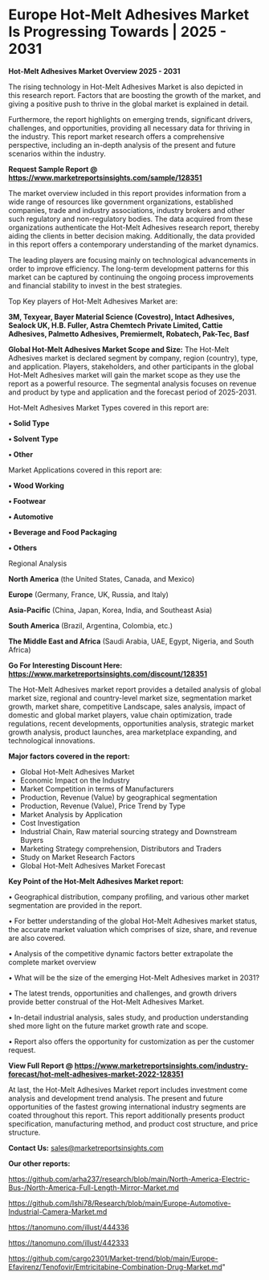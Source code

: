 # Europe Hot-Melt Adhesives Market Is Progressing Towards | 2025 - 2031

<Strong> Hot-Melt Adhesives Market Overview 2025 - 2031</strong>

The rising technology in Hot-Melt Adhesives Market is also depicted in this research report. Factors that are boosting the growth of the market, and giving a positive push to thrive in the global market is explained in detail.

Furthermore, the report highlights on emerging trends, significant drivers, challenges, and opportunities, providing all necessary data for thriving in the industry. This report market research offers a comprehensive perspective, including an in-depth analysis of the present and future scenarios within the industry.

<strong>Request Sample Report @ <a href=https://www.marketreportsinsights.com/sample/128351>https://www.marketreportsinsights.com/sample/128351</a></strong>

The market overview included in this report provides information from a wide range of resources like government organizations, established companies, trade and industry associations, industry brokers and other such regulatory and non-regulatory bodies. The data acquired from these organizations authenticate the Hot-Melt Adhesives research report, thereby aiding the clients in better decision making. Additionally, the data provided in this report offers a contemporary understanding of the market dynamics.

The leading players are focusing mainly on technological advancements in order to improve efficiency. The long-term development patterns for this market can be captured by continuing the ongoing process improvements and financial stability to invest in the best strategies.

Top Key players of Hot-Melt Adhesives Market are:

<strong>3M, Texyear, Bayer Material Science (Covestro), Intact Adhesives, Sealock UK, H.B. Fuller, Astra Chemtech Private Limited, Cattie Adhesives, Palmetto Adhesives, Premiermelt, Robatech, Pak-Tec, Basf</strong>

<strong><b>Global Hot-Melt Adhesives Market Scope and Size:</b></strong>
The Hot-Melt Adhesives market is declared segment by company, region (country), type, and application. Players, stakeholders, and other participants in the global Hot-Melt Adhesives market will gain the market scope as they use the report as a powerful resource. The segmental analysis focuses on revenue and product by type and application and the forecast period of 2025-2031.

Hot-Melt Adhesives Market Types covered in this report are:

<strong>• Solid Type

• Solvent Type

• Other</strong>

Market Applications covered in this report are:

<strong>• Wood Working

• Footwear

• Automotive

• Beverage and Food Packaging

• Others</strong> 

Regional Analysis

<strong>North America</strong> (the United States, Canada, and Mexico)

<strong>Europe</strong> (Germany, France, UK, Russia, and Italy)

<strong>Asia-Pacific</strong> (China, Japan, Korea, India, and Southeast Asia)

<strong>South America</strong> (Brazil, Argentina, Colombia, etc.)

<strong>The Middle East and Africa</strong> (Saudi Arabia, UAE, Egypt, Nigeria, and South Africa)

<strong>Go For Interesting Discount Here: <a href=https://www.marketreportsinsights.com/discount/128351>https://www.marketreportsinsights.com/discount/128351</a></strong>

The Hot-Melt Adhesives market report provides a detailed analysis of global market size, regional and country-level market size, segmentation market growth, market share, competitive Landscape, sales analysis, impact of domestic and global market players, value chain optimization, trade regulations, recent developments, opportunities analysis, strategic market growth analysis, product launches, area marketplace expanding, and technological innovations.

<strong><b>Major factors covered in the report:</b></strong>
<ul>
  <li>Global Hot-Melt Adhesives Market </li>
  <li>Economic Impact on the Industry</li>
  <li>Market Competition in terms of Manufacturers</li>
  <li>Production, Revenue (Value) by geographical segmentation</li>
  <li>Production, Revenue (Value), Price Trend by Type</li>
  <li>Market Analysis by Application</li>
  <li>Cost Investigation</li>
  <li>Industrial Chain, Raw material sourcing strategy and Downstream Buyers</li>
  <li>Marketing Strategy comprehension, Distributors and Traders</li>
  <li>Study on Market Research Factors</li>
  <li>Global Hot-Melt Adhesives Market Forecast</li>
</ul>

<strong><b>Key Point of the Hot-Melt Adhesives Market report:</b></strong>

• Geographical distribution, company profiling, and various other market segmentation are provided in the report.

• For better understanding of the global Hot-Melt Adhesives market status, the accurate market valuation which comprises of size, share, and revenue are also covered.

• Analysis of the competitive dynamic factors better extrapolate the complete market overview

• What will be the size of the emerging Hot-Melt Adhesives market in 2031?

• The latest trends, opportunities and challenges, and growth drivers provide better construal of the Hot-Melt Adhesives Market.

• In-detail industrial analysis, sales study, and production understanding shed more light on the future market growth rate and scope.

• Report also offers the opportunity for customization as per the customer request.

<strong><b>View Full Report @ <a href=https://www.marketreportsinsights.com/industry-forecast/hot-melt-adhesives-market-2022-128351>https://www.marketreportsinsights.com/industry-forecast/hot-melt-adhesives-market-2022-128351</a></b></strong>


At last, the Hot-Melt Adhesives Market report includes investment come analysis and development trend analysis. The present and future opportunities of the fastest growing international industry segments are coated throughout this report. This report additionally presents product specification, manufacturing method, and product cost structure, and price structure.

<strong>Contact Us:</strong>
sales@marketreportsinsights.com

<strong>Our other reports:</strong>

<a href=https://github.com/arha237/research/blob/main/North-America-Electric-Bus-/North-America-Full-Length-Mirror-Market.md>https://github.com/arha237/research/blob/main/North-America-Electric-Bus-/North-America-Full-Length-Mirror-Market.md</a>

<a href=https://github.com/Ishi78/Research/blob/main/Europe-Automotive-Industrial-Camera-Market.md>https://github.com/Ishi78/Research/blob/main/Europe-Automotive-Industrial-Camera-Market.md</a>

<a href=https://tanomuno.com/illust/444336>https://tanomuno.com/illust/444336</a>

<a href=https://tanomuno.com/illust/442333>https://tanomuno.com/illust/442333</a>

<a href=https://github.com/cargo2301/Market-trend/blob/main/Europe-Efavirenz/Tenofovir/Emtricitabine-Combination-Drug-Market.md>https://github.com/cargo2301/Market-trend/blob/main/Europe-Efavirenz/Tenofovir/Emtricitabine-Combination-Drug-Market.md</a>"
